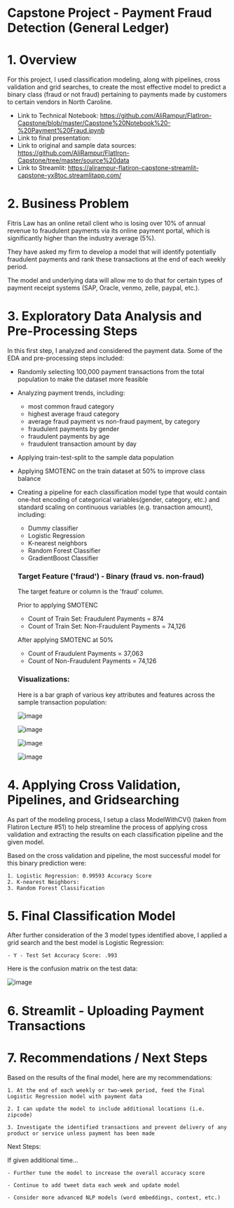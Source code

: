 # Capstone Project - Payment Fraud Detection (General Ledger)


# 1. Overview

For this project, I used classification modeling, along with pipelines, cross validation and grid searches, to create the most effective model to predict a binary class (fraud or not fraud) pertaining to payments made by customers to certain vendors in North Caroline.

   - Link to Technical Notebook: https://github.com/AliRampur/FlatIron-Capstone/blob/master/Capstone%20Notebook%20-%20Payment%20Fraud.ipynb
   - Link to final presentation: 
   - Link to original and sample data sources: https://github.com/AliRampur/FlatIron-Capstone/tree/master/source%20data
   - Link to Streamlit: https://alirampur-flatiron-capstone-streamlit-capstone-yx8toc.streamlitapp.com/
   
   
# 2. Business Problem

Fitris Law has an online retail client who is losing over 10% of annual revenue to fraudulent payments via its online payment portal, which is significantly higher than the industry average (5%).

They have asked my firm to develop a model that will identify potentially fraudulent payments and rank these transactions at the end of each weekly period.

The model and underlying data will allow me to do that for certain types of payment receipt systems (SAP, Oracle, venmo, zelle, paypal, etc.).


# 3. Exploratory Data Analysis and Pre-Processing Steps

In this first step, I analyzed and considered the payment data. Some of the EDA and pre-processing steps included:
- Randomly selecting 100,000 payment transactions from the total population to make the dataset more feasible
- Analyzing payment trends, including:
    - most common fraud category
    - highest average fraud category
    - average fraud payment vs non-fraud payment, by category
    - fraudulent payments by gender
    - fraudulent payments by age
    - fraudulent transaction amount by day
- Applying train-test-split to the sample data population
- Applying SMOTENC on the train dataset at 50% to improve class balance 
- Creating a pipeline for each classification model type that would contain one-hot encoding of categorical variables(gender, category, etc.) and standard scaling on continuous variables (e.g. transaction amount), including:
    - Dummy classifier
    - Logistic Regression
    - K-nearest neighbors
    - Random Forest Classifier
    - GradientBoost Classifier    



   ### Target Feature ('fraud') - Binary (fraud vs. non-fraud)
   The target feature or column is the 'fraud' column.
   
   Prior to applying SMOTENC
    - Count of Train Set: Fraudulent Payments = 874
    - Count of Train Set: Non-Fraudulent Payments = 74,126
    
    After applying SMOTENC at 50%
    - Count of Fraudulent Payments = 37,063
    - Count of Non-Fraudulent Payments = 74,126
  
    ### Visualizations:
   Here is a bar graph of various key attributes and features across the sample transaction population:
   
   ![image](https://github.com/AliRampur/FlatIron-Capstone/blob/master/graphs/Avg_fraud_category.png)
   
   
   
   
   ![image](https://github.com/AliRampur/FlatIron-Capstone/blob/master/graphs/Total_fraud_category.png)
   
   
   
   ![image](https://github.com/AliRampur/FlatIron-Capstone/blob/master/graphs/Total_Fraud_ByGender.png)
   
   
   
   ![image](https://github.com/AliRampur/FlatIron-Capstone/blob/master/graphs/Total_Fraud_ByGender.png)
   
   
   
      
# 4. Applying Cross Validation, Pipelines, and Gridsearching

As part of the modeling process, I setup a class ModelWithCV() (taken from Flatiron Lecture #51) to help streamline the process of applying cross validation and extracting the results on each classification pipeline and the given model. 

Based on the cross validation and pipeline, the most successful model for this binary prediction were:

    1. Logistic Regression: 0.99593 Accuracy Score
    2. K-nearest Neighbors:
    3. Random Forest Classification
    



   

# 5.  Final Classification Model

After further consideration of the 3 model types identified above, I applied a grid search and the best model is Logistic Regression:

    - Y - Test Set Accuracy Score: .993


Here is the confusion matrix on the test data:

   ![image](https://github.com/AliRampur/FlatIron-Capstone/blob/master/graphs/Confusion%20Matrix.png)
   
   

# 6.  Streamlit - Uploading Payment Transactions






# 7. Recommendations / Next Steps


Based on the results of the final model, here are my recommendations:
    
    1. At the end of each weekly or two-week period, feed the Final Logistic Regression model with payment data
    
    2. I can update the model to include additional locations (i.e. zipcode)
    
    3. Investigate the identified transactions and prevent delivery of any product or service unless payment has been made




Next Steps:

If given additional time…

    - Further tune the model to increase the overall accuracy score

    - Continue to add tweet data each week and update model
    
    - Consider more advanced NLP models (word embeddings, context, etc.)

